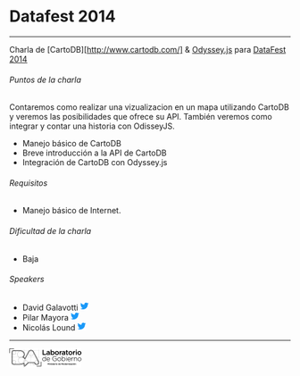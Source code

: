 Datafest 2014
================================
___

Charla de [CartoDB][http://www.cartodb.com/] & [Odyssey.js](http://cartodb.github.io/odyssey.js/) para [DataFest 2014](http://blogs.lanacion.com.ar/datafest/)

###### Puntos de la charla

Contaremos como realizar una vizualizacion en un mapa utilizando CartoDB y veremos las posibilidades que ofrece su API. También veremos como integrar y contar una historia con OdisseyJS.

- Manejo básico de CartoDB
- Breve introducción a la API de CartoDB
- Integración de CartoDB con Odyssey.js

###### Requisitos

* Manejo básico de Internet.

###### Dificultad de la charla

* Baja

###### Speakers

- David Galavotti [![Twitter](https://raw.githubusercontent.com/gcba/datafest2014/master/assets/img/logo-twitter.png)](http://twitter.com/pixelbeat)
- Pilar Mayora [![Twitter](https://raw.githubusercontent.com/gcba/datafest2014/master/assets/img/logo-twitter.png)](http://twitter.com/pilimayora)
- Nicolás Lound [![Twitter](https://raw.githubusercontent.com/gcba/datafest2014/master/assets/img/logo-twitter.png)](http://twitter.com/pinkcoso)


___
	
![Laboratorio de Gobierno Abierto](https://raw.githubusercontent.com/gcba/datafest2014/master/assets/img/logo-lab.png "Laboratorio de Gobierno Abierto") 
